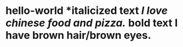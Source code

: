 # hello-world *italicized text *I love chinese food and pizza.* **bold text** **I have brown hair/brown eyes.**
